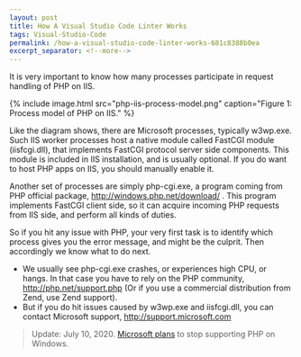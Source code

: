 ```yaml
---
layout: post
title: How A Visual Studio Code Linter Works
tags: Visual-Studio-Code
permalink: /how-a-visual-studio-code-linter-works-681c8388b0ea
excerpt_separator: <!--more-->
---
```

It is very important to know how many processes participate in request handling of PHP on IIS.
<!--more-->

{% include image.html
src="php-iis-process-model.png" caption="Figure 1: Process model of PHP on IIS." %}

Like the diagram shows, there are Microsoft processes, typically w3wp.exe. Such IIS worker processes host a native module called FastCGI module (iisfcgi.dll), that implements FastCGI protocol server side components. This module is included in IIS installation, and is usually optional. If you do want to host PHP apps on IIS, you should manually enable it.

Another set of processes are simply php-cgi.exe, a program coming from PHP official package, http://windows.php.net/download/ . This program implements FastCGI client side, so it can acquire incoming PHP requests from IIS side, and perform all kinds of duties.

So if you hit any issue with PHP, your very first task is to identify which process gives you the error message, and might be the culprit. Then accordingly we know what to do next.

* We usually see php-cgi.exe crashes, or experiences high CPU, or hangs. In that case you have to rely on the PHP community, http://php.net/support.php (Or if you use a commercial distribution from Zend, use Zend support).
* But if you do hit issues caused by w3wp.exe and iisfcgi.dll, you can contact Microsoft support, http://support.microsoft.com

> Update: July 10, 2020. [Microsoft plans](https://news-web.php.net/php.internals/110907) to stop supporting PHP on Windows.
